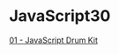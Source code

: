 # JavaScript30

[01 - JavaScript Drum Kit](http://www.michaldolny.com/JavaScript30/01%20-%20JavaScript%20Drum%20Kit/)